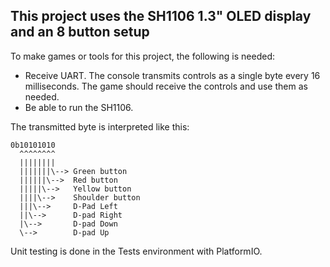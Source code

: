 ## This project uses the SH1106 1.3" OLED display and an 8 button setup
To make games or tools for this project, the following is needed:
* Receive UART. The console transmits controls as a single byte every 16 milliseconds. The game should receive the controls and use them as needed.
* Be able to run the SH1106.

The transmitted byte is interpreted like this:

```
0b10101010
  ^^^^^^^^
  ||||||||
  |||||||\--> Green button
  ||||||\-->  Red button
  |||||\-->   Yellow button
  ||||\-->    Shoulder button
  |||\-->     D-Pad Left
  ||\-->      D-pad Right
  |\-->       D-pad Down
  \-->        D-pad Up

```
Unit testing is done in the Tests environment with PlatformIO.